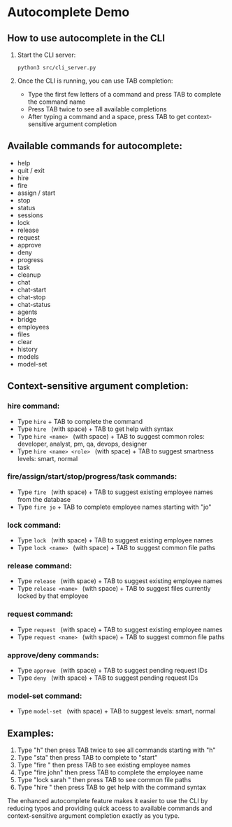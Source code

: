 # Autocomplete Demo

## How to use autocomplete in the CLI

1. Start the CLI server:
   ```
   python3 src/cli_server.py
   ```

2. Once the CLI is running, you can use TAB completion:
   - Type the first few letters of a command and press TAB to complete the command name
   - Press TAB twice to see all available completions
   - After typing a command and a space, press TAB to get context-sensitive argument completion

## Available commands for autocomplete:

- help
- quit / exit
- hire
- fire
- assign / start
- stop
- status
- sessions
- lock
- release
- request
- approve
- deny
- progress
- task
- cleanup
- chat
- chat-start
- chat-stop
- chat-status
- agents
- bridge
- employees
- files
- clear
- history
- models
- model-set

## Context-sensitive argument completion:

### hire command:
- Type `hire` + TAB to complete the command
- Type `hire ` (with space) + TAB to get help with syntax
- Type `hire <name> ` (with space) + TAB to suggest common roles: developer, analyst, pm, qa, devops, designer
- Type `hire <name> <role> ` (with space) + TAB to suggest smartness levels: smart, normal

### fire/assign/start/stop/progress/task commands:
- Type `fire ` (with space) + TAB to suggest existing employee names from the database
- Type `fire jo` + TAB to complete employee names starting with "jo"

### lock command:
- Type `lock ` (with space) + TAB to suggest existing employee names
- Type `lock <name> ` (with space) + TAB to suggest common file paths

### release command:
- Type `release ` (with space) + TAB to suggest existing employee names
- Type `release <name> ` (with space) + TAB to suggest files currently locked by that employee

### request command:
- Type `request ` (with space) + TAB to suggest existing employee names
- Type `request <name> ` (with space) + TAB to suggest common file paths

### approve/deny commands:
- Type `approve ` (with space) + TAB to suggest pending request IDs
- Type `deny ` (with space) + TAB to suggest pending request IDs

### model-set command:
- Type `model-set ` (with space) + TAB to suggest levels: smart, normal

## Examples:

1. Type "h" then press TAB twice to see all commands starting with "h"
2. Type "sta" then press TAB to complete to "start"
3. Type "fire " then press TAB to see existing employee names
4. Type "fire john" then press TAB to complete the employee name
5. Type "lock sarah " then press TAB to see common file paths
6. Type "hire " then press TAB to get help with the command syntax

The enhanced autocomplete feature makes it easier to use the CLI by reducing typos and providing quick access to available commands and context-sensitive argument completion exactly as you type.